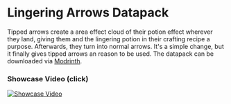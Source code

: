 # Lingering Arrows Datapack

Tipped arrows create a area effect cloud of their potion effect wherever they land, giving them and the lingering potion in their crafting recipe a purpose. Afterwards, they turn into normal arrows. It's a simple change, but it finally gives tipped arrows an reason to be used. The datapack can be downloaded via [Modrinth](https://modrinth.com/datapack/lingering-arrows).


### Showcase Video (click)
[![Showcase Video](https://img.youtube.com/vi/pgE7PKd4OsU/0.jpg)](https://www.youtube.com/watch?v=pgE7PKd4OsU)
